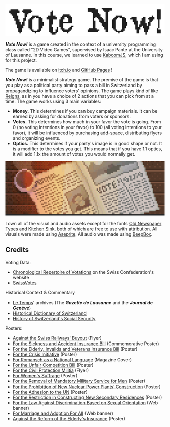 ![Vote Now!](README_Materials/Title.gif)

***Vote Now!*** is a game created in the context of a university programming class called "2D Video Games", supervised by Isaac Pante at the University of Lausanne. In this course, we learned to use [KaboomJS](https://kaboomjs.com/), which I am using for this project.

The game is available on [itch.io](https://jrante.itch.io/vote-now) and [GitHub Pages](https://antejr.github.io/Vote_Now/) !

***Vote Now!*** is a minimalist strategy game. The premise of the game is that you play as a political party aiming to pass a bill in Switzerland by propagandizing to influence voters' opinions. The game plays kind of like [Reigns](https://store.steampowered.com/app/474750/Reigns/), as in you have a choice of 2 actions that you can pick from at a time. The game works using 3 main variables:

* **Money.** This determines if you can buy campaign materials. It can be earned by asking for donations from voters or sponsors.
* **Votes.** This determines how much in your favor the vote is going. From 0 (no voting intentions in your favor) to 100 (all voting intentions to your favor), it will be influenced by purchasing add-space, distributing flyers and organizing events.
* **Optics.** This determines if your party's image is in good shape or not. It is a modifier to the votes you get. This means that if you have 1.1 optics, it will add 1.1x the amount of votes you would normally get.

![Vote Now! Journal Event](README_Materials/Pub_Journal.gif)

I own all of the visual and audio assets except for the fonts [Old Newspaper Types](https://www.dafont.com/oldnewspapertypes.font) and [Kitchen Sink](https://polyducks.itch.io/kitchen-sink-textmode-font), both of which are free to use with attribution. All visuals were made using [Aseprite](https://www.aseprite.org/). All audio was made using [BeepBox](https://www.beepbox.co/).

## Credits

Voting Data:

* [Chronological Repertoire of Votations](https://www.bk.admin.ch/ch/f/pore/va/vab_2_2_4_1.html?lang=fr) on the Swiss Confederation's website
* [SwissVotes](https://swissvotes.ch/page/home)

Historical Context & Commentary

* [Le Temps](https://www.letempsarchives.ch/)' archives (The ___Gazette de Lausanne___ and the ___Journal de Genève___)
* [Historical Dictionary of Switzerland](https://hls-dhs-dss.ch/fr/)
* [History of Switzerland's Social Security](https://www.histoiredelasecuritesociale.ch/synthese)

Posters:

* [Against the Swiss Railways' Buyout](https://hls-dhs-dss.ch/fr/articles/042003/2012-11-27/) (Flyer)
* [For the Sickness and Accident Insurance Bill](https://www.histoiredelasecuritesociale.ch/synthese#c63) (Commemorative Poster)
* [For the Elderly, Invalids and Veterans Insurance Bill](https://www.histoiredelasecuritesociale.ch/synthese#c69) (Poster)
* [For the Crisis Initiative](https://www.posters.nb.admin.ch/discovery/fulldisplay?docid=alma991000511849703978&context=L&vid=41SNL_53_INST:posters&lang=fr&search_scope=MyInstitution&adaptor=Local%20Search%20Engine&tab=LibraryCatalog&query=any,contains,initiative%20de%20crise&offset=0) (Poster)
* [For Romansch as a National Language](https://hls-dhs-dss.ch/fr/articles/024594/2012-06-19/) (Magazine Cover)
* [For the Unfair Competition Bill](https://www.swissinfo.ch/fre/un-si%C3%A8cle-d-affiches-politiques--muscl%C3%A9es-/257884) (Poster)
* [For the Civil Protection Militia](https://www.posters.nb.admin.ch/discovery/fulldisplay?docid=alma991000140679703978&context=L&vid=41SNL_53_INST:posters&lang=fr&search_scope=MyInstitution&adaptor=Local%20Search%20Engine&tab=LibraryCatalog&query=any,contains,zivilschutz&offset=0) (Flyer)
* [For Women's Suffrage](https://www.posters.nb.admin.ch/discovery/fulldisplay?docid=alma991000208909703978&context=L&vid=41SNL_53_INST:posters&lang=fr&search_scope=MyInstitution&adaptor=Local%20Search%20Engine&tab=LibraryCatalog&query=any,contains,Mitspracherecht%20der%20Frauen%20auch%20im%20Bund&offset=0) (Poster)
* [For the Removal of Mandatory Military Service for Men](https://swissvotes.ch/vote/357.00) (Poster)
* [For the Prohibition of New Nuclear Power Plants' Construction](https://www.posters.nb.admin.ch/discovery/fulldisplay?docid=alma991000400309703978&context=L&vid=41SNL_53_INST:posters&lang=fr&search_scope=MyInstitution&adaptor=Local%20Search%20Engine&tab=LibraryCatalog&query=any,contains,nucl%C3%A9aire&offset=0) (Poster)
* [For the Adhesion to the UN](https://swissvotes.ch/vote/485.00?term=%22ONU%22#search) (Poster)
* [For the Restriction in Constructing New Secondary Residences](https://espazium.s3.eu-central-1.amazonaws.com/files/migration/images/586d022dd521d.jpg) (Poster)
* [For the Law Against Discrimination Based on Sexual Orientation](https://www.psju.ch/wp-content/uploads/2020/02/StopalahaineOUI.png) (Web banner)
* [For Marriage and Adoption For All](https://www.mariage-oui.ch/typo3conf/ext/va_template/Resources/Public/img/og-image-fr.jpg) (Web banner)
* [Against the Reform of the Elderly's Insurance](https://www.watson.ch/fr/imgdb/ce9f/Qx,A,0,0,5751,3834,2396,1597,958,639/4784293144599269) (Poster)

